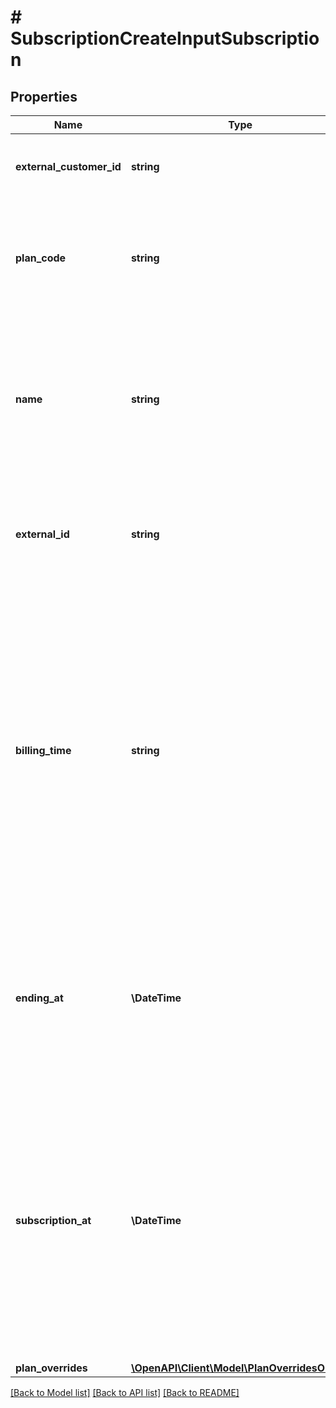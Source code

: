 # # SubscriptionCreateInputSubscription

## Properties

Name | Type | Description | Notes
------------ | ------------- | ------------- | -------------
**external_customer_id** | **string** | The customer external unique identifier (provided by your own application) |
**plan_code** | **string** | The unique code representing the plan to be attached to the customer. This code must correspond to the &#x60;code&#x60; property of one of the active plans. |
**name** | **string** | The display name of the subscription on an invoice. This field allows for customization of the subscription&#39;s name for billing purposes, especially useful when a single customer has multiple subscriptions using the same plan. | [optional]
**external_id** | **string** | The unique external identifier for the subscription. This identifier serves as an idempotency key, ensuring that each subscription is unique. |
**billing_time** | **string** | The billing time for the subscription, which can be set as either &#x60;anniversary&#x60; or &#x60;calendar&#x60;. If not explicitly provided, it will default to &#x60;calendar&#x60;. The billing time determines the timing of recurring billing cycles for the subscription. By specifying &#x60;anniversary&#x60;, the billing cycle will be based on the specific date the subscription started (billed fully), while &#x60;calendar&#x60; sets the billing cycle at the first day of the week/month/year (billed with proration). | [optional]
**ending_at** | **\DateTime** | The effective end date of the subscription. If this field is set to null, the subscription will automatically renew. This date should be provided in ISO 8601 datetime format, and use Coordinated Universal Time (UTC). | [optional]
**subscription_at** | **\DateTime** | The start date for the subscription, allowing for the creation of subscriptions that can begin in the past or future. Please note that it cannot be used to update the start date of a pending subscription or schedule an upgrade/downgrade. The start_date should be provided in ISO 8601 datetime format and expressed in Coordinated Universal Time (UTC). | [optional]
**plan_overrides** | [**\OpenAPI\Client\Model\PlanOverridesObject**](PlanOverridesObject.md) |  | [optional]

[[Back to Model list]](../../README.md#models) [[Back to API list]](../../README.md#endpoints) [[Back to README]](../../README.md)
